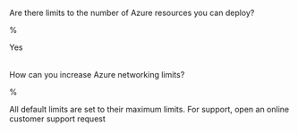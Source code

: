 ######

Are there limits to the number of Azure resources you can deploy?

%

Yes

######

How can you increase Azure networking limits?

%

All default limits are set to their maximum limits. For support, open an online customer support request
